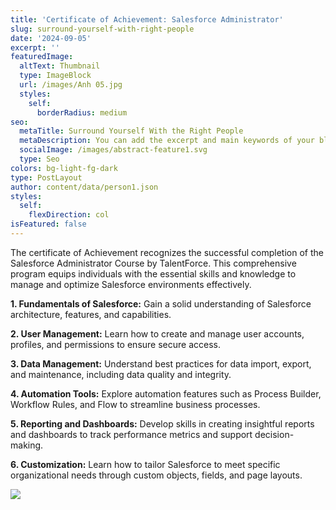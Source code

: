```yaml
---
title: 'Certificate of Achievement: Salesforce Administrator'
slug: surround-yourself-with-right-people
date: '2024-09-05'
excerpt: ''
featuredImage:
  altText: Thumbnail
  type: ImageBlock
  url: /images/Anh 05.jpg
  styles:
    self:
      borderRadius: medium
seo:
  metaTitle: Surround Yourself With the Right People
  metaDescription: You can add the excerpt and main keywords of your blog post here.
  socialImage: /images/abstract-feature1.svg
  type: Seo
colors: bg-light-fg-dark
type: PostLayout
author: content/data/person1.json
styles:
  self:
    flexDirection: col
isFeatured: false
---
```

The certificate of Achievement recognizes the successful completion of the Salesforce Administrator Course by TalentForce. This comprehensive program equips individuals with the essential skills and knowledge to manage and optimize Salesforce environments effectively.

**1. Fundamentals of Salesforce:** Gain a solid understanding of Salesforce architecture, features, and capabilities.

**2. User Management:** Learn how to create and manage user accounts, profiles, and permissions to ensure secure access.

**3. Data Management:** Understand best practices for data import, export, and maintenance, including data quality and integrity.

**4. Automation Tools:** Explore automation features such as Process Builder, Workflow Rules, and Flow to streamline business processes.

**5. Reporting and Dashboards:** Develop skills in creating insightful reports and dashboards to track performance metrics and support decision-making.

**6. Customization:** Learn how to tailor Salesforce to meet specific organizational needs through custom objects, fields, and page layouts.

![](/images/Anh%2005.jpg)
